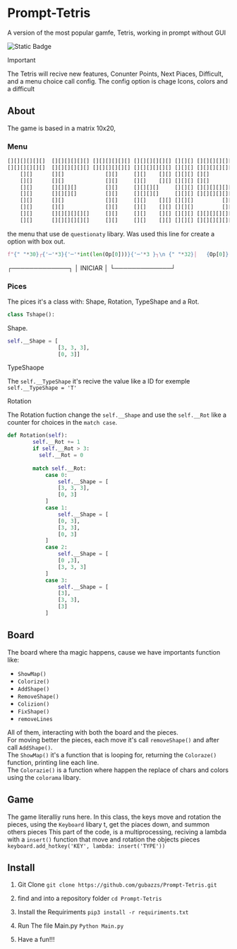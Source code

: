 # Prompt-Tetris

A version of the most popular gamfe, Tetris, working in prompt without GUI

![Static Badge](https://img.shields.io/badge/Development-Working?style=flat&logo=Development&label=Working&color=%23FF8C00)
> [!IMPORTANT]
> The Tetris will recive new features, Conunter Points, Next Piaces, Difficult, and a menu choice call config.
> The config option is chage Icons, colors and a difficult

## About
The game is based in a matrix 10x20, 
### Menu

```python
[][][][][][]  [][][][][][] [][][][][][] [][][][][][] [][][] [][][][][][]
[][][][][][]  [][][][][][] [][][][][][] [][][][][][] [][][] [][][][][][]
    [][]      [][]             [][]     [][]    [][] [][][] [][]        
    [][]      [][]             [][]     [][]    [][] [][][] [][]        
    [][]      [][][][]         [][]     [][][][]     [][][] [][][][][][]    
    [][]      [][][][]         [][]     [][][][]     [][][] [][][][][][]
    [][]      [][]             [][]     [][]    [][] [][][]         [][]
    [][]      [][]             [][]     [][]    [][] [][][]         [][]
    [][]      [][][][][][]     [][]     [][]    [][] [][][] [][][][][][]
    [][]      [][][][][][]     [][]     [][]    [][] [][][] [][][][][][]
```
the menu that use de `questionaty` libary.
Was used this line for create a option with box out.
```python
f"{" "*30}┌{'─'*3}{'─'*int(len(Op[0]))}{'─'*3 }┐\n {" "*32}│   {Op[0]}   │\n {" "*32}└{'─'*3}{'─'*int(len(Op[0]))}{'─'*3}┘"
```
┌─────────────┐
│   INICIAR   │
└─────────────┘

### Pices
The pices it's a class with: Shape, Rotation, TypeShape and a Rot.

```python
class Tshape():
```
Shape.
```python
self.__Shape = [
                [3, 3, 3],
                [0, 3]]
```

TypeShaope

The `self.__TypeShape` it's recive the value like a ID for exemple `self.__TypeShape = 'T'`

Rotation

The Rotation fuction change the `self.__Shape` and use the `self.__Rot` like a counter for choices in the `match case`.

```python
def Rotation(self):
        self.__Rot += 1
        if self.__Rot > 3:
          self.__Rot = 0
        
        match self.__Rot:
            case 0:
                self.__Shape = [
                [3, 3, 3],
                [0, 3]
            ]
            case 1:
                self.__Shape = [
                [0, 3],
                [3, 3],
                [0, 3]
            ]
            case 2:
                self.__Shape = [
                [0 ,3],
                [3, 3, 3]
            ]
            case 3:
                self.__Shape = [
                [3],
                [3, 3],
                [3]
            ]
```

## Board

The board where tha magic happens, cause we have importants function like:
- `ShowMap()`
- `Colorize()`
- `AddShape()`
- `RemoveShape()`
- `Colizion()`
- `FixShape()`
- `removeLines`

All of them, interacting with both the board and the pieces.  
For moving better the pieces, each move it's call `removeShape()` and after call `AddShape()`.  
The `ShowMap()` it's a function that is looping for, returning the `Coloraze()` function, printing line each line.  
The `Colorazie()` is a function where happen the replace of chars and colors using the `colorama` libary.  

## Game

The game literalliy runs here.
In this class, the keys move and rotation the pieces, using the `Keyboard` libary t, get the piaces down, and summon others pieces
This part of the code, is a multiprocessing, reciving a lambda with a `insert()` function that move and rotation the objects pieces 
`keyboard.add_hotkey('KEY', lambda: insert('TYPE'))`


## Install

1. Git Clone
   `git clone https://github.com/gubazzs/Prompt-Tetris.git`

2. find and into a repository folder
  `cd Prompt-Tetris`

4. Install the Requiriments
   `pip3 install -r requiriments.txt`
   
5. Run The file Main.py
   `Python Main.py`

6. Have  a fun!!! 



